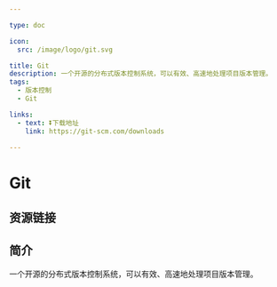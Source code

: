 ```yaml
---

type: doc

icon:
  src: /image/logo/git.svg

title: Git
description: 一个开源的分布式版本控制系统，可以有效、高速地处理项目版本管理。
tags:
  - 版本控制
  - Git

links:
  - text: ⏬下载地址
    link: https://git-scm.com/downloads

---
```


<ShowLogo />

# Git

<ShowTags />

<ShowBreadcrumb />

## 资源链接

<ShowLinks />

## 简介

一个开源的分布式版本控制系统，可以有效、高速地处理项目版本管理。

